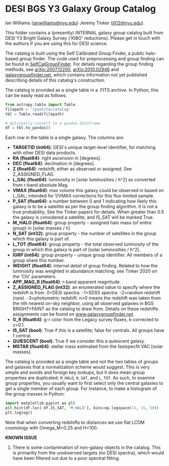# DESI BGS Y3 Galaxy Group Catalog
Ian Williams (ianwilliams@nyu.edu)
Jeremy Tinker (jlt12@nyu.edu).

This folder contains a (presently) INTERNAL galaxy group catalog built from DESI Y3 Bright Galaxy Survey ('KIBO' reductions). Please get in touch with the authors if you are using this for DESI science.

The catalog is built using the Self Calibrated Group Finder, a public halo-based group finder. The code used for preprocessing and group finding can be found in [SelfCalGroupFinder](https://github.com/ianw89/SelfCalGroupFinder). For details regarding the group finding methods, see [arXiv:2007.12200](https://arxiv.org/abs/2007.12200), [arXiv:2010.02946](https://arxiv.org/abs/2010.02946) and [galaxygroupfinder.net](http://www.galaxygroupfinder.net), which contains information not yet published describing details of this catalog's construction.

The catalog is provided as a single table in a .FITS archive. In Python, this can be easily read as follows:

```python
from astropy.table import Table
filepath = '/path/to/catalog'
tbl = Table.read(filepath)

# Optionally convert to a pandas Dataframe
df = tbl.to_pandas()
```

Each row in the table is a single galaxy. The columns are:

- **TARGETID (int64)**: DESI's unique target-level identifier, for matching with other DESI data products.
- **RA (float64)**: right ascension in [degrees].
- **DEC (float64)**: declination in [degrees].
- **Z (float64)**: redshift; either as observed or assigned. See Z_ASSIGNED_FLAG.
- **L_GAL (float64)**: luminosity in [solar luminosities / h^2] as converted from r-band absolute Mag.
- **VMAX (float64)**: max volume this galaxy could be observed in based on L_GAL; intended for 1/VMAX corrections for this flux-limited sample.
- **P_SAT (float64)**: a number between 0 and 1 indicating how likely this galaxy is to be a satellite as per the group finding algorithm. It is not a true probability; See the Tinker papers for details. When greater than 0.5 the galaxy is considered a satellite, and IS_SAT will be marked True.
- **M_HALO (float64)**: group property - assigned halo mass (of entire group) in [solar masses / h]
- **N_SAT (int32)**: group property - the number of satellites in the group which this galaxy is part of.
- **L_TOT (float64)**: group property - the total observed luminosity of the group in which this galaxy is part of [solar luminosities / h^2].
- **IGRP (int64)**: group property - unique group identifier. All members of a group share this number.
- **WEIGHT (float64)**: internal detail of group finding. Related to how the luminosity was weighted in abundance matching; see Tinker 2020 on the 'Chi' parameters.
- **APP_MAG_R (float64)**: r-band apparent magnitude.
- **Z_ASSIGNED_FLAG (int32)**: an enumerated value to specify where the redshift is from. 0=DESI spectra. -1=SDSS spectra. -2=random redshift (rare). -3=photometric redshift. n>0 means the redshift was taken from the nth nearest on-sky neighbor, using all observed galaxies in BGS BRIGHT+FAINT as the catalog to draw from. Details on these redshifts assignments can be found on www.galaxygroupfinder.net.
- **G_R (float64)**: g-r color from the Legacy survey fluxes, k-corrected to z=0.1.
- **IS_SAT (bool)**: True if this is a satellite; false for centrals. All groups have 1 central.
- **QUIESCENT (bool)**: True if we consider this a quiescent galaxy.
- **MSTAR (float64)**: stellar mass estimated from the fastspecfit VAC [solar masses].

The catalog is provided as a single table and not the two tables of groups and galaxies that a normalization scheme would suggest. This is very simple and avoids and foreign key lookups, but it does mean group properties are duplicated: `M_HALO`, `N_SAT`, and `L_TOT`. As such, to examine group properties, you usually want to first select only the central galaxies to get a single member of each group. For instance, to make a  histogram of the group masses in Python:

```python
import matplotlib.pyplot as plt
plt.hist(df.loc[~df.IS_SAT, 'M_HALO'], bins=np.logspace(11, 15, 50))
plt.loglog()
```

Note that when converting redshifts to distances we use flat LCDM cosmology with Omega_M=0.25 and H=100.

**KNOWN ISSUE**

1. There is some contamination of non-galaxy objects in the catalog. This is primarilly from the unobserved targets (no DESI spectra), which would have been filtered out due to a poor spectral fitting. 
